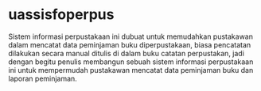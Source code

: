 # uassisfoperpus
Sistem informasi perpustakaan ini dubuat untuk memudahkan pustakawan dalam mencatat data peminjaman buku diperpustakaan, biasa pencatatan dilakukan secara manual ditulis di dalam buku catatan perpustakan, jadi dengan begitu penulis membangun sebuah sistem informasi perpustakaan ini untuk mempermudah pustakawan mencatat data peminjaman buku dan laporan peminjaman.
